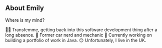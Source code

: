 ## About Emily
Where is my mind?

🏳️‍⚧️ Transfemme, getting back into this software development thing after a long absence.
🔧 Former car nerd and mechanic
💾 Currently working on building a portfolio of work in Java.
😔 Unfortunately, I live in the UK.

